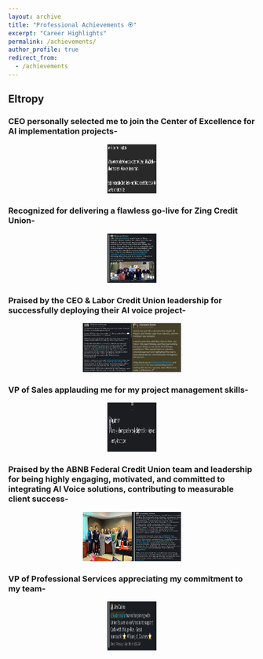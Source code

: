 ```yaml
---
layout: archive
title: "Professional Achievements 🏵️"
excerpt: "Career Highlights"
permalink: /achievements/
author_profile: true
redirect_from:
  - /achievements
---
```


## Eltropy
 
### CEO personally selected me to join the Center of Excellence for AI implementation projects-
<center><img src="/images/EL-1.png" height="100px" width="100px" style="cursor: crosshair;"></center>

### Recognized for delivering a flawless go-live for Zing Credit Union-
<center><img src="/images/EL-3.jpg" height="100px" width="100px" style="cursor: crosshair;"></center>

### Praised by the CEO & Labor Credit Union leadership for successfully deploying their AI voice project-
<center><img src="/images/EL-5.jpg" height="100px" width="100px" style="cursor: crosshair;"><img src="/images/EL-6.jpg" height="100px" width="100px" style="cursor: crosshair;"></center>

### VP of Sales applauding me for my project management skills-
<center><img src="/images/EL-7.jpg" height="100px" width="100px" style="cursor: crosshair;"></center>

### Praised by the ABNB Federal Credit Union team and leadership for being highly engaging, motivated, and committed to integrating AI Voice solutions, contributing to measurable client success-
<center><img src="/images/EL-2.jpg" height="100px" width="100px" style="cursor: crosshair;"><img src="/images/EL-4.jpg" height="100px" width="100px" style="cursor: crosshair;"></center>

### VP of Professional Services appreciating my commitment to my team-
<center><img src="/images/EL-8.jpg" height="100px" width="100px" style="cursor: crosshair;"></center>
